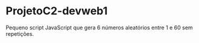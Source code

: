 # ProjetoC2-devweb1
Pequeno script JavaScript que gera 6 números aleatórios entre 1 e 60 sem repetições. 

